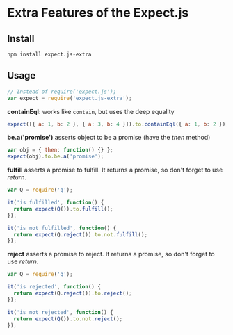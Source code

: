 # Extra Features of the Expect.js

## Install

```
npm install expect.js-extra
```

## Usage

```js
// Instead of require('expect.js');
var expect = require('expect.js-extra');
```

**containEql**: works like `contain`, but uses the deep equality

```js
expect([{ a: 1, b: 2 }, { a: 3, b: 4 }]).to.containEql({ a: 1, b: 2 });
```

**be.a('promise')** asserts object to be a promise (have the *then* method)

```js
var obj = { then: function() {} };
expect(obj).to.be.a('promise');
```
**fulfill** asserts a promise to fulfill. It returns a promise, so don't forget
to use *return*.

```js
var Q = require('q');

it('is fulfilled', function() {
  return expect(Q()).to.fulfill();
});

it('is not fulfilled', function() {
  return expect(Q.reject()).to.not.fulfill();
});
```

**reject** asserts a promise to reject. It returns a promise, so don't forget
to use *return*.

```js
var Q = require('q');

it('is rejected', function() {
  return expect(Q.reject()).to.reject();
});

it('is not rejected', function() {
  return expect(Q()).to.not.reject();
});
```
